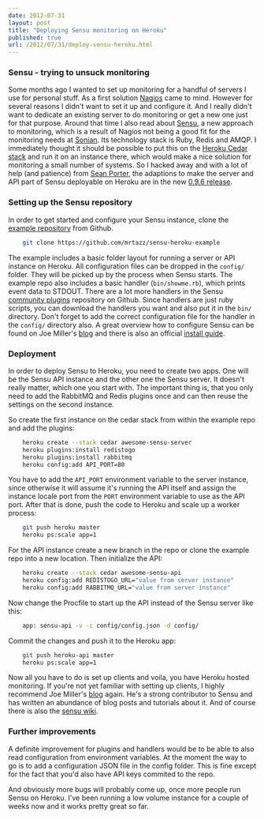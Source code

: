 ```yaml
---
date: 2012-07-31
layout: post
title: "Deploying Sensu monitoring on Heroku"
published: true
url: /2012/07/31/deploy-sensu-heroku.html
---
```


### Sensu - trying to unsuck monitoring
Some months ago I wanted to set up monitoring for a handful of servers I use
for personal stuff. As a first solution [Nagios][] came to mind. However for
several reasons I didn't want to set it up and configure it. And I really
didn't want to dedicate an existing server to do monitoring or get a new one
just for that purpose. Around that time I also read about [Sensu][], a new
approach to monitoring, which is a result of Nagios not being a good fit for
the monitoring needs at [Sonian][]. Its technology stack is Ruby, Redis and
AMQP. I immediately thought it should be possible to put this on the [Heroku
Cedar stack][] and run it on an instance there, which would make a nice
solution for monitoring a small number of systems. So I hacked away and with a
lot of help (and patience) from [Sean Porter][], the adaptions to make the
server and API part of Sensu deployable on Heroku are in the new [0.9.6
release][].

### Setting up the Sensu repository
In order to get started and configure your Sensu instance, clone the [example
repository][] from Github.

```bash
    git clone https://github.com/mrtazz/sensu-heroku-example
```

The example includes a basic folder layout for running a server or API instance
on Heroku. All configuration files can be dropped in the `config/` folder. They
will be picked up by the process when Sensu starts. The example repo also
includes a basic handler (`bin/showme.rb`), which prints event data to STDOUT.
There are a lot more handlers in the Sensu [community plugins][] repository on
Github. Since handlers are just ruby scripts, you can download the handlers you
want and also put it in the `bin/` directory. Don't forget to add the correct
configuration file for the handler in the `config/` directory also. A great
overview how to configure Sensu can be found on Joe Miller's [blog][] and there
is also an official [install guide][].

### Deployment
In order to deploy Sensu to Heroku, you need to create two apps. One will be
the Sensu API instance and the other one the Sensu server. It doesn't really
matter, which one you start with. The important thing is, that you only need to
add the RabbitMQ and Redis plugins once and can then reuse the settings on the
second instance.

So create the first instance on the cedar stack from within the example repo
and add the plugins:

```bash
    heroku create --stack cedar awesome-sensu-server
    heroku plugins:install redistogo
    heroku plugins:install rabbitmq
    heroku config:add API_PORT=80
```

You have to add the `API_PORT` environment variable to the server instance,
since otherwise it will assume it's running the API itself and assign the
instance locale port from the `PORT` environment variable to use as the API
port. After that is done, push the code to Heroku and scale up a worker
process:

```bash
    git push heroku master
    heroku ps:scale app=1
```

For the API instance create a new branch in the repo or clone the example repo
into a new location. Then initialize the API:

```bash
    heroku create --stack cedar awesome-sensu-api
    heroku config:add REDISTOGO_URL="value from server instance"
    heroku config:add RABBITMQ_URL="value from server instance"
```

Now change the Procfile to start up the API instead of the Sensu server like
this:

```bash
    app: sensu-api -v -c config/config.json -d config/
```

Commit the changes and push it to the Heroku app:

```bash
    git push heroku-api master
    heroku ps:scale app=1
```

Now all you have to do is set up clients and voila, you have Heroku hosted
monitoring. If you're not yet familiar with setting up clients, I highly
recommend Joe Miller's [blog][] again. He's a strong contributor to Sensu and
has written an abundance of blog posts and tutorials about it. And of course
there is also the [sensu wiki][].

### Further improvements
A definite improvement for plugins and handlers would be to be able to also
read configuration from environment variables. At the moment the way to go is
to add a configuration JSON file in the config folder. This is fine except for
the fact that you'd also have API keys commited to the repo.

And obviously more bugs will probably come up, once more people run Sensu on
Heroku. I've been running a low volume instance for a couple of weeks now and
it works pretty great so far.


[Sensu]: https://github.com/sensu/sensu
[Nagios]: http://nagios.org
[Sonian]: http://www.sonian.com/
[Heroku Cedar stack]: https://devcenter.heroku.com/articles/cedar/
[0.9.6 release]: https://github.com/sensu/sensu/tree/v0.9.6
[example repository]: https://github.com/mrtazz/sensu-heroku-app
[community plugins]: https://github.com/sensu/sensu-community-plugins
[blog]: http://joemiller.me
[install guide]: https://github.com/sensu/sensu/wiki/Install-Guide
[sensu wiki]: https://github.com/sensu/sensu/wiki/
[Sean Porter]: https://twitter.com/portertech

